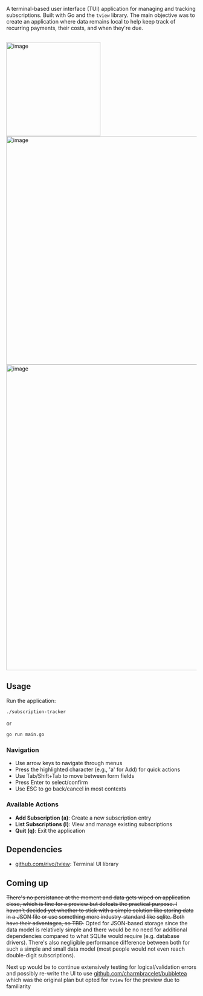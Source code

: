 A terminal-based user interface (TUI) application for managing and tracking subscriptions. Built with Go and the `tview` library. The main objective was to create an application where data remains local to help keep track of recurring payments, their costs, and when they're due.

## 
<img width="249" alt="image" src="https://github.com/user-attachments/assets/2a6e646f-76d6-409d-af89-c0c43638ec79" />
<img width="605" alt="image" src="https://github.com/user-attachments/assets/0b8b185f-ae3e-4c1f-a21e-a7f87056a48b" />
<img width="809" alt="image" src="https://github.com/user-attachments/assets/f1c19972-7df2-41ad-a580-4716d62d9a0f" />


## Usage

Run the application:
```bash
./subscription-tracker
```
or
```bash
go run main.go
```

### Navigation

- Use arrow keys to navigate through menus
- Press the highlighted character (e.g., 'a' for Add) for quick actions
- Use Tab/Shift+Tab to move between form fields
- Press Enter to select/confirm
- Use ESC to go back/cancel in most contexts

### Available Actions

- **Add Subscription (a)**: Create a new subscription entry
- **List Subscriptions (l)**: View and manage existing subscriptions
- **Quit (q)**: Exit the application

## Dependencies

- [github.com/rivo/tview](https://github.com/rivo/tview): Terminal UI library

## Coming up
~~There's no persistance at the moment and data gets wiped on application close, which is fine for a preview but defeats the practical purpose. I haven't decided yet whether to stick with a simple solution like storing data in a JSON file or use something more industry-standard like sqlite. Both have their advantages, so TBD.~~ Opted for JSON-based storage since the data model is relatively simple and there would be no need for additional dependencies compared to what SQLite would require (e.g. database drivers). There's also negligible performance difference between both for such a simple and small data model (most people would not even reach double-digit subscriptions).

Next up would be to continue extensively testing for logical/validation errors and possibly re-write the UI to use [github.com/charmbracelet/bubbletea](https://github.com/charmbracelet/bubbletea) which was the original plan but opted for `tview` for the preview due to familiarity
